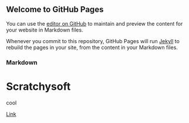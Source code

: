 ## Welcome to GitHub Pages

You can use the [editor on GitHub](https://github.com/Scratchysoft/Scratchysoft.github.io/edit/master/index.md) to maintain and preview the content for your website in Markdown files.

Whenever you commit to this repository, GitHub Pages will run [Jekyll](https://jekyllrb.com/) to rebuild the pages in your site, from the content in your Markdown files.

### Markdown
# Scratchysoft

cool

[Link]()
```

